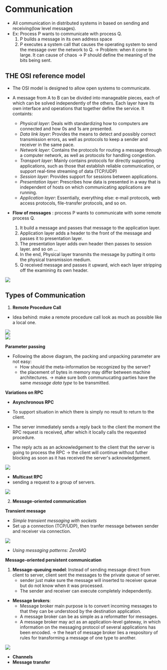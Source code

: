 # Communication 
+ All communication in distributed systems in based on sending and receiving(low level messages).
+ Ex: Process P wants to communicate with process Q. 
    1. P builds a message in its own address space
    2. P executes a system call that causes the operating system to send the message over the network to Q.
    $\to$ Problem: when it come to large. It can cause of chaos $\to$ P should define the meaning of the bits being sent.
## THE OSI reference model
+ The OSI model is designed to allow open systems to communicate. 

<div>
<src img="Media/distributed_systems/OSI_model.png"  >
</div>

+ A message from A to B can be divided into manageable pieces, each of which can be solved independently of the others. Each layer have its own interface and operations that together define the service. It containts:
    + *Physical layer*: Deals with standardizing how to computers are connected and how 0s and 1s are presented.
    + *Data link layer*: Provides the means to detect and possibly correct transmission errors, as well as protocols to keep a sender and receiver in the same pace. 
    + *Network layer*: Contains the protocols for routing a message through a computer network, as well as protocols for handling congestion. 
    + *Transport layer*: Mainly contains protocols for directly supporting applications, such as those that establish reliable communication, or support real-time streaming of data (TCP/UDP)
    + *Session layer*: Provides support for sessions between applications.
    + *Presentation layer*: Prescribes how data is presented in a way that is independent of hosts on which communicating applications are running. 
    + *Application layer*: Essentially, everything else: e-mail protocols, web access protocols, file-transfer protocols, and so on. 

+ **Flow of messages** : process P wants to communicate with some remote process Q.
    1. It build a message and passes that message to the application layer. 
    2. Application layer adds a header to the front of the message and passes it to presentation layer.
    3. The presentation layer adds own header then passes to session layer. and so on ... 
    4. In the end, Physical layer transmits the message by putting it onto the physical transmission medium. 
    5. Q received message and passes it upward, wich each layer stripping off the examining its own header. 

<div>
<img src="../../Media/distributed_systems/message_transfer.png">
</div>

## Types of Communication
1. **Remote Procedure Call**
+ Idea behind: make a remote procedure call look as much as possible like a local one. 

<div>
<img src="../../Media/distributed_systems/RPC_basic.png">
</div>

<div>
<img src="../../Media/distributed_systems/RPC_flow.png">
</div>

**Parameter passing**
+ Following the above diagram, the packing and unpacking parameter are not easy:
    + How should the meta-information be recognized by the server?
    + the placement of bytes in memory may differ between machine architectures.
$\to$ make sure both communucating parties have the same *message data type* to be transmitted. 

**Variations on RPC**

+ **Asynchronous RPC**

+ To support situation in which there is simply no result to return to the client. 
+ The server immediately sends a reply back to the client the moment the RPC request is received, after which it locally calls the requested procedure. 
+ The reply acts as an acknowledgement to the client that the server is going to process the RPC $\to$ the client will continue without futher blocking as soon as it has received the server's acknowledgement. 
<div>
<img src="../../Media/distributed_systems/Async-RPC.png">
</div>

+ **Multicast RPC**
+ sending a request to a group of servers. 

<div>
<img src ="../../Media/distributed_systems/Multi_cast_RPC.png">
</div>

2. **Message-oriented communication**

**Transient message**

+ *Simple transient messaging with sockets*
+ Set up a connection (TCP/UDP), then tranfer message  between sender and receiver via connection.

<div>
<img src="../../Media/distributed_systems/socket_mechanism.png">
</div>

+ *Using messaging patterns: ZeroMQ*

**Message-oriented persistent communication**
1. **Message-queuing model**: Instead of sending message direct from client to server, client sent the messages to the private queue of server. 
    + sender just make sure the message will inserted to receiver queue but do not know when it was processed.
    + The sender and receiver can execute completely independently. 
+ **Message brokers**:
    + Message broker main purpose is to convert incoming messages to that they can be understood by the destination application. 
    + A message broker can be as simple as a reformatter for messages.
    + A message broker may act as an application-level gateway, in which information on the messaging protocol of several applications has been encoded. 
    $\to$ the heart of message broker lies a respository of rules for transforming a message of one type to another. 

<div>
<img src ="../../Media/distributed_systems/message_broker.png">
</div>

    
+ **Channels**
+ **Message transfer**





